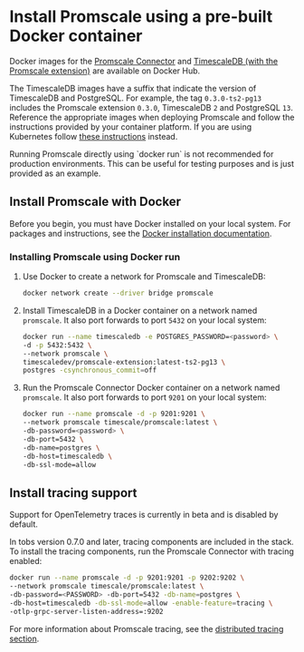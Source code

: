 # Install Promscale using a pre-built Docker container
Docker images for the [Promscale Connector][promscale-docker-image] and
[TimescaleDB (with the Promscale extension)][timescaledb-docker-image] are
available on Docker Hub.

The TimescaleDB images have a suffix that indicate the version of TimescaleDB
and PostgreSQL. For example, the tag `0.3.0-ts2-pg13` includes the Promscale
extension `0.3.0`, TimescaleDB `2` and PostgreSQL `13`. Reference the
appropriate images when deploying Promscale and follow the instructions provided
by your container platform. If you are using Kubernetes follow [these
instructions][promscale-install-kubernetes] instead.

<highlight type="important">
Running Promscale directly using `docker run` is not recommended for production environments. This can be useful for testing purposes and is just provided as an example.
</highlight>

## Install Promscale with Docker
Before you begin, you must have Docker installed on your local system. For
packages and instructions, see the
[Docker installation documentation][docker-install].

<procedure>

### Installing Promscale using Docker run
1.  Use Docker to create a network for Promscale and TimescaleDB:
    ```bash
    docker network create --driver bridge promscale
    ```
1.  Install TimescaleDB in a Docker container on a network named `promscale`. It
    also port forwards to port `5432` on your local system:
    ```bash
    docker run --name timescaledb -e POSTGRES_PASSWORD=<password> \
    -d -p 5432:5432 \
    --network promscale \
    timescaledev/promscale-extension:latest-ts2-pg13 \
    postgres -csynchronous_commit=off
    ```
1.  Run the Promscale Connector Docker container on a network named `promscale`.
    It also port forwards to port `9201` on your local system:
    ```bash
    docker run --name promscale -d -p 9201:9201 \
    --network promscale timescale/promscale:latest \
    -db-password=<password> \
    -db-port=5432 \
    -db-name=postgres \
    -db-host=timescaledb \
    -db-ssl-mode=allow
    ```

</procedure>

## Install tracing support

<highlight type="important">
Support for OpenTelemetry traces is currently in beta and is disabled by default.
</highlight>

In tobs version 0.7.0 and later, tracing components are included in the stack.
To install the tracing components, run the Promscale Connector with tracing
enabled:
```bash
docker run --name promscale -d -p 9201:9201 -p 9202:9202 \
--network promscale timescale/promscale:latest \
-db-password=<PASSWORD> -db-port=5432 -db-name=postgres \
-db-host=timescaledb -db-ssl-mode=allow -enable-feature=tracing \
-otlp-grpc-server-listen-address=:9202
```

For more information about Promscale tracing, see the
[distributed tracing section][promscale-tracing].

[docker-install]: https://docs.docker.com/get-docker/
[promscale-docker-image]: https://hub.docker.com/r/timescale/promscale/tags
[timescaledb-docker-image]: https://hub.docker.com/r/timescaledev/promscale-extension/tags
[promscale-install-kubernetes]: promscale/:currentVersion:/installation/kubernetes/
[promscale-tracing]: promscale/:currentVersion:/distributed-tracing/
